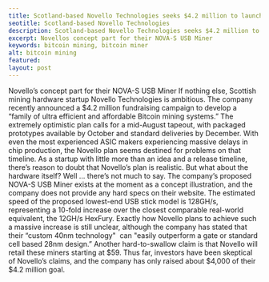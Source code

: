 ```yaml
---
title: Scotland-based Novello Technologies seeks $4.2 million to launch new miner line
seotitle: Scotland-based Novello Technologies
description: Scotland-based Novello Technologies seeks $4.2 million to launch new miner line
excerpt: Novellos concept part for their NOVA-S USB Miner
keywords: bitcoin mining, bitcoin miner
alt: bitcoin mining
featured: 
layout: post
---
```


Novello’s concept part for their NOVA-S USB Miner
If nothing else, Scottish mining hardware startup Novello Technologies is ambitious. The company recently announced a $4.2 million fundraising campaign to develop a “family of ultra efficient and affordable Bitcoin mining systems.” The extremely optimistic plan calls for a mid-August tapeout, with packaged prototypes available by October and standard deliveries by December.
With even the most experienced ASIC makers experiencing massive delays in chip production, the Novello plan seems destined for problems on that timeline. As a startup with little more than an idea and a release timeline, there’s reason to doubt that Novello’s plan is realistic.
But what about the hardware itself? Well … there’s not much to say.
The company’s proposed NOVA-S USB Miner exists at the moment as a concept illustration, and the company does not provide any hard specs on their website. The estimated speed of the proposed lowest-end USB stick model is 128GH/s, representing a 10-fold increase over the closest comparable real-world equivalent, the 12GH/s HexFury. Exactly how Novello plans to achieve such a massive increase is still unclear, although the company has stated that their “custom 40nm technology"  can "easily outperform a gate or standard cell based 28nm design.”
Another hard-to-swallow claim is that Novello will retail these miners starting at $59.
Thus far, investors have been skeptical of Novello’s claims, and the company has only raised about $4,000 of their $4.2 million goal.
